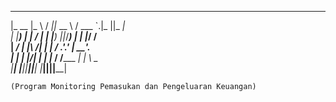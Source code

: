  _______  ____    ____  _______    _____   ___  ____   
|_   __ \|_   \  /   _||_   __ \  / ___ `.|_  ||_  _|  
  | |__) | |   \/   |    | |__) ||_/___) |  | |_/ /    
  |  ___/  | |\  /| |    |  ___/  .'____.'  |  __'.    
 _| |_    _| |_\/_| |_  _| |_    / /_____  _| |  \ \_  
|_____|  |_____||_____||_____|   |_______||____||____| 
                                                       
    (Program Monitoring Pemasukan dan Pengeluaran Keuangan) 